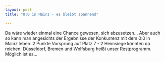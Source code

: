 ```yaml
---
layout: post
title: "0:0 in Mainz - es bleibt spannend"

---
```


Da wäre wieder einmal eine Chance gewesen, sich abzusetzen... Aber auch so kann man angesichts der Ergebnisse der Konkurrenz mit dem 0:0 in Mainz leben. 2 Punkte Vorsprung auf Platz 7 - 2 Heimsiege könnten da reichen. Düsseldorf, Bremen und Wolfsburg heißt unser Restprogramm. Möglich ist es...


